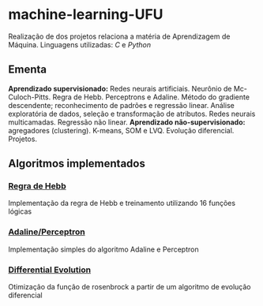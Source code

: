 # machine-learning-UFU
Realização de dos projetos relaciona a matéria de Aprendizagem de Máquina. Linguagens utilizadas: *C* e *Python*

## Ementa 
**Aprendizado supervisionado:**  Redes neurais artificiais. Neurônio de Mc-Culoch-Pitts. Regra de Hebb. Perceptrons e Adaline. Método do gradiente descendente; reconhecimento de padrões e regressão linear. Análise exploratória de dados, seleção e transformação de atributos. Redes neurais multicamadas. Regressão não linear.  **Aprendizado não-supervisionado:** agregadores (clustering). K-means, SOM e LVQ. Evolução diferencial. Projetos.

## Algoritmos implementados

### [Regra de Hebb](regraDeHebb)
Implementação da regra de Hebb e treinamento utilizando 16 funções lógicas
### [Adaline/Perceptron](adaline-perceptron)
Implementação simples do algoritmo Adaline e Perceptron
### [Differential Evolution](differential-evolution)
Otimização da função de rosenbrock a partir de um algoritmo de evolução diferencial
